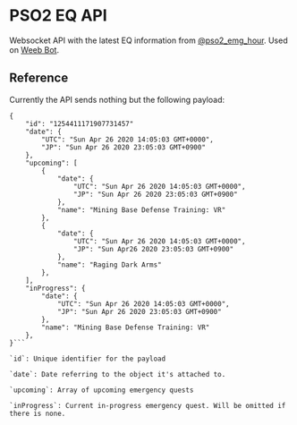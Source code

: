 # PSO2 EQ API

Websocket API with the latest EQ information from [@pso2_emg_hour](http://twitter.com/pso2_emg_hour). Used on [Weeb Bot](http://github.com/Kxze/WeebBot-v2).

## Reference

Currently the API sends nothing but the following payload:

```
{
    "id": "1254411171907731457"
    "date": {
        "UTC": "Sun Apr 26 2020 14:05:03 GMT+0000",
        "JP": "Sun Apr 26 2020 23:05:03 GMT+0900"
    },
    "upcoming": [
        {
            "date": {
                "UTC": "Sun Apr 26 2020 14:05:03 GMT+0000",
                "JP": "Sun Apr 26 2020 23:05:03 GMT+0900"
            },
            "name": "Mining Base Defense Training: VR"
        },
        {
            "date": {
                "UTC": "Sun Apr 26 2020 14:05:03 GMT+0000",
                "JP": "Sun Apr26 2020 23:05:03 GMT+0900"
            },
            "name": "Raging Dark Arms"
        },
    ],
    "inProgress": {
        "date": {
            "UTC": "Sun Apr 26 2020 14:05:03 GMT+0000",
            "JP": "Sun Apr 26 2020 23:05:03 GMT+0900"
        },
        "name": "Mining Base Defense Training: VR"
    },
}```

`id`: Unique identifier for the payload

`date`: Date referring to the object it's attached to.

`upcoming`: Array of upcoming emergency quests

`inProgress`: Current in-progress emergency quest. Will be omitted if there is none.
